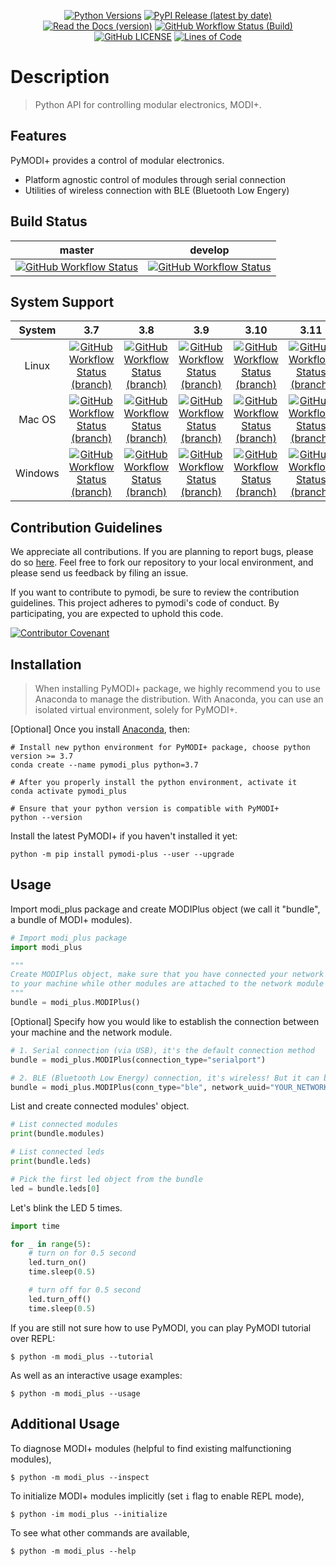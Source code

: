 <div align="center">

[![Python Versions](https://img.shields.io/pypi/pyversions/pymodi-plus.svg?style=flat-square)](https://pypi.python.org/pypi/pymodi-plus)
[![PyPI Release (latest by date)](https://img.shields.io/github/v/release/LUXROBO/pymodi-plus?style=flat-square)](https://pypi.python.org/pypi/pymodi-plus)
[![Read the Docs (version)](https://img.shields.io/readthedocs/pymodi-plus/latest?style=flat-square)](https://pymodi-plus.readthedocs.io/en/latest/?badge=master)
[![GitHub Workflow Status (Build)](https://img.shields.io/github/workflow/status/LUXROBO/pymodi-plus/Build%20Status/master?style=flat-square)](https://github.com/LUXROBO/pymodi-plus/actions)
[![GitHub LICENSE](https://img.shields.io/github/license/LUXROBO/pymodi-plus?style=flat-square&color=blue)](https://github.com/LUXROBO/pymodi-plus/blob/master/LICENSE)
[![Lines of Code](https://img.shields.io/tokei/lines/github/LUXROBO/pymodi-plus?style=flat-square)](https://github.com/LUXROBO/pymodi-plus/tree/master/modi_plus)

</div>

Description
===========
> Python API for controlling modular electronics, MODI+.


Features
--------
PyMODI+ provides a control of modular electronics.
* Platform agnostic control of modules through serial connection
* Utilities of wireless connection with BLE (Bluetooth Low Engery)

Build Status
------------
|master|develop|
|:---:|:---:|
| [![GitHub Workflow Status](https://img.shields.io/github/workflow/status/LUXROBO/pymodi-plus/Build%20Status?label=master&branch=master&logo=github&style=flat-square)](https://github.com/LUXROBO/pymodi-plus/actions) | [![GitHub Workflow Status](https://img.shields.io/github/workflow/status/LUXROBO/pymodi-plus/Build%20Status?label=develop&branch=develop&logo=github&style=flat-square)](https://github.com/LUXROBO/pymodi-plus/actions)

System Support
--------------
| System | 3.7 | 3.8 | 3.9 | 3.10 | 3.11 |
| :---: | :---: | :---: | :---: | :---: | :---: |
| Linux | [![GitHub Workflow Status (branch)](https://img.shields.io/github/workflow/status/LUXROBO/pymodi-plus/Unit%20Test%20(Ubuntu)/master?label=Unit%20Test%20%28Ubuntu%29&logo=github&style=flat-square)](https://github.com/LUXROBO/pymodi-plus/actions) | [![GitHub Workflow Status (branch)](https://img.shields.io/github/workflow/status/LUXROBO/pymodi-plus/Unit%20Test%20(Ubuntu)/master?label=Unit%20Test%20%28Ubuntu%29&logo=github&style=flat-square)](https://github.com/LUXROBO/pymodi-plus/actions) | [![GitHub Workflow Status (branch)](https://img.shields.io/github/workflow/status/LUXROBO/pymodi-plus/Unit%20Test%20(Ubuntu)/master?label=Unit%20Test%20%28Ubuntu%29&logo=github&style=flat-square)](https://github.com/LUXROBO/pymodi-plus/actions) | [![GitHub Workflow Status (branch)](https://img.shields.io/github/workflow/status/LUXROBO/pymodi-plus/Unit%20Test%20(Ubuntu)/master?label=Unit%20Test%20%28Ubuntu%29&logo=github&style=flat-square)](https://github.com/LUXROBO/pymodi-plus/actions) | [![GitHub Workflow Status (branch)](https://img.shields.io/github/workflow/status/LUXROBO/pymodi-plus/Unit%20Test%20(Ubuntu)/master?label=Unit%20Test%20%28Ubuntu%29&logo=github&style=flat-square)](https://github.com/LUXROBO/pymodi-plus/actions)
| Mac OS | [![GitHub Workflow Status (branch)](https://img.shields.io/github/workflow/status/LUXROBO/pymodi-plus/Unit%20Test%20(macOS)/master?label=Unit%20Test%20%28macOS%29&logo=github&style=flat-square)](https://github.com/LUXROBO/pymodi-plus/actions) | [![GitHub Workflow Status (branch)](https://img.shields.io/github/workflow/status/LUXROBO/pymodi-plus/Unit%20Test%20(macOS)/master?label=Unit%20Test%20%28macOS%29&logo=github&style=flat-square)](https://github.com/LUXROBO/pymodi-plus/actions) | [![GitHub Workflow Status (branch)](https://img.shields.io/github/workflow/status/LUXROBO/pymodi-plus/Unit%20Test%20(macOS)/master?label=Unit%20Test%20%28macOS%29&logo=github&style=flat-square)](https://github.com/LUXROBO/pymodi-plus/actions) | [![GitHub Workflow Status (branch)](https://img.shields.io/github/workflow/status/LUXROBO/pymodi-plus/Unit%20Test%20(macOS)/master?label=Unit%20Test%20%28macOS%29&logo=github&style=flat-square)](https://github.com/LUXROBO/pymodi-plus/actions) | [![GitHub Workflow Status (branch)](https://img.shields.io/github/workflow/status/LUXROBO/pymodi-plus/Unit%20Test%20(macOS)/master?label=Unit%20Test%20%28macOS%29&logo=github&style=flat-square)](https://github.com/LUXROBO/pymodi-plus/actions)
| Windows | [![GitHub Workflow Status (branch)](https://img.shields.io/github/workflow/status/LUXROBO/pymodi-plus/Unit%20Test%20(Windows)/master?label=Unit%20Test%20%28Windows%29&logo=github&style=flat-square)](https://github.com/LUXROBO/pymodi-plus/actions) | [![GitHub Workflow Status (branch)](https://img.shields.io/github/workflow/status/LUXROBO/pymodi-plus/Unit%20Test%20(Windows)/master?label=Unit%20Test%20%28Windows%29&logo=github&style=flat-square)](https://github.com/LUXROBO/pymodi-plus/actions) | [![GitHub Workflow Status (branch)](https://img.shields.io/github/workflow/status/LUXROBO/pymodi-plus/Unit%20Test%20(Windows)/master?label=Unit%20Test%20%28Windows%29&logo=github&style=flat-square)](https://github.com/LUXROBO/pymodi-plus/actions) | [![GitHub Workflow Status (branch)](https://img.shields.io/github/workflow/status/LUXROBO/pymodi-plus/Unit%20Test%20(Windows)/master?label=Unit%20Test%20%28Windows%29&logo=github&style=flat-square)](https://github.com/LUXROBO/pymodi-plus/actions) | [![GitHub Workflow Status (branch)](https://img.shields.io/github/workflow/status/LUXROBO/pymodi-plus/Unit%20Test%20(Windows)/master?label=Unit%20Test%20%28Windows%29&logo=github&style=flat-square)](https://github.com/LUXROBO/pymodi-plus/actions)

Contribution Guidelines
-----------------------
We appreciate all contributions. If you are planning to report bugs, please do so [here](https://github.com/LUXROBO/pymodi/issues). Feel free to fork our repository to your local environment, and please send us feedback by filing an issue.

If you want to contribute to pymodi, be sure to review the contribution guidelines. This project adheres to pymodi's code of conduct. By participating, you are expected to uphold this code.

[![Contributor Covenant](https://img.shields.io/badge/Contributor%20Covenant-v2.0%20adopted-ff69b4.svg?style=flat-square)](CODE_OF_CONDUCT.md)

Installation
------------
> When installing PyMODI+ package, we highly recommend you to use Anaconda to manage the distribution.
> With Anaconda, you can use an isolated virtual environment, solely for PyMODI+.

[Optional] Once you install [Anaconda](https://docs.anaconda.com/anaconda/install/), then:
```
# Install new python environment for PyMODI+ package, choose python version >= 3.7
conda create --name pymodi_plus python=3.7

# After you properly install the python environment, activate it
conda activate pymodi_plus

# Ensure that your python version is compatible with PyMODI+
python --version
```

Install the latest PyMODI+ if you haven't installed it yet:
```
python -m pip install pymodi-plus --user --upgrade
```

Usage
-----
Import modi_plus package and create MODIPlus object (we call it "bundle", a bundle of MODI+ modules).
```python
# Import modi_plus package
import modi_plus

"""
Create MODIPlus object, make sure that you have connected your network module
to your machine while other modules are attached to the network module
"""
bundle = modi_plus.MODIPlus()
```

[Optional] Specify how you would like to establish the connection between your machine and the network module.
```python
# 1. Serial connection (via USB), it's the default connection method
bundle = modi_plus.MODIPlus(connection_type="serialport")

# 2. BLE (Bluetooth Low Energy) connection, it's wireless! But it can be slow :(
bundle = modi_plus.MODIPlus(conn_type="ble", network_uuid="YOUR_NETWORK_MODULE_UUID")
```

List and create connected modules' object.
```python
# List connected modules
print(bundle.modules)

# List connected leds
print(bundle.leds)

# Pick the first led object from the bundle
led = bundle.leds[0]
```

Let's blink the LED 5 times.
```python
import time

for _ in range(5):
    # turn on for 0.5 second
    led.turn_on()
    time.sleep(0.5)

    # turn off for 0.5 second
    led.turn_off()
    time.sleep(0.5)
```

If you are still not sure how to use PyMODI, you can play PyMODI tutorial over REPL:
```
$ python -m modi_plus --tutorial
```
As well as an interactive usage examples:
```
$ python -m modi_plus --usage
```

Additional Usage
----------------
To diagnose MODI+ modules (helpful to find existing malfunctioning modules),
```
$ python -m modi_plus --inspect
```

To initialize MODI+ modules implicitly (set `i` flag to enable REPL mode),
```
$ python -im modi_plus --initialize
```

To see what other commands are available,
```
$ python -m modi_plus --help
```
